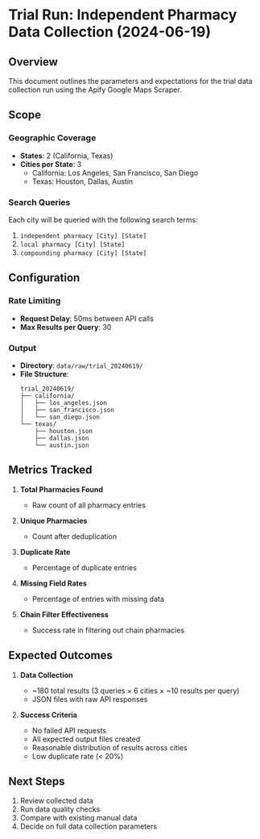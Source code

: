 # Trial Run: Independent Pharmacy Data Collection (2024-06-19)

## Overview
This document outlines the parameters and expectations for the trial data collection run using the Apify Google Maps Scraper.

## Scope

### Geographic Coverage
- **States**: 2 (California, Texas)
- **Cities per State**: 3
  - California: Los Angeles, San Francisco, San Diego
  - Texas: Houston, Dallas, Austin

### Search Queries
Each city will be queried with the following search terms:
1. `independent pharmacy [City] [State]`
2. `local pharmacy [City] [State]`
3. `compounding pharmacy [City] [State]`

## Configuration

### Rate Limiting
- **Request Delay**: 50ms between API calls
- **Max Results per Query**: 30

### Output
- **Directory**: `data/raw/trial_20240619/`
- **File Structure**:
  ```
  trial_20240619/
  ├── california/
  │   ├── los_angeles.json
  │   ├── san_francisco.json
  │   └── san_diego.json
  └── texas/
      ├── houston.json
      ├── dallas.json
      └── austin.json
  ```

## Metrics Tracked

1. **Total Pharmacies Found**
   - Raw count of all pharmacy entries

2. **Unique Pharmacies**
   - Count after deduplication

3. **Duplicate Rate**
   - Percentage of duplicate entries

4. **Missing Field Rates**
   - Percentage of entries with missing data

5. **Chain Filter Effectiveness**
   - Success rate in filtering out chain pharmacies

## Expected Outcomes

1. **Data Collection**
   - ~180 total results (3 queries × 6 cities × ~10 results per query)
   - JSON files with raw API responses

2. **Success Criteria**
   - No failed API requests
   - All expected output files created
   - Reasonable distribution of results across cities
   - Low duplicate rate (< 20%)

## Next Steps
1. Review collected data
2. Run data quality checks
3. Compare with existing manual data
4. Decide on full data collection parameters
